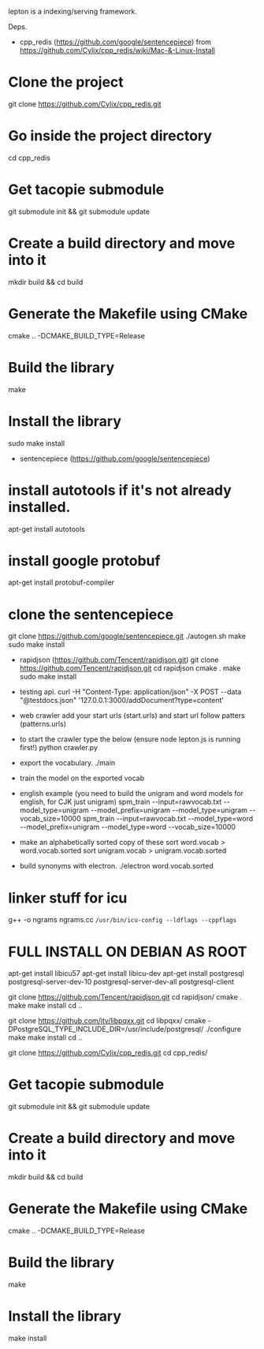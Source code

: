 lepton is a indexing/serving framework.

Deps.

 - cpp_redis (https://github.com/google/sentencepiece)
 from https://github.com/Cylix/cpp_redis/wiki/Mac-&-Linux-Install

 # Clone the project
 git clone https://github.com/Cylix/cpp_redis.git
 # Go inside the project directory
 cd cpp_redis
 # Get tacopie submodule
 git submodule init && git submodule update
 # Create a build directory and move into it
 mkdir build && cd build
 # Generate the Makefile using CMake
 cmake .. -DCMAKE_BUILD_TYPE=Release
 # Build the library
 make
 # Install the library
 sudo make install


 - sentencepiece (https://github.com/google/sentencepiece)
 # install autotools if it's not already installed.
 apt-get install autotools
 # install google protobuf
 apt-get install protobuf-compiler
 # clone the sentencepiece 
 git clone https://github.com/google/sentencepiece.git
 ./autogen.sh
 make
 sudo make install

 - rapidjson (https://github.com/Tencent/rapidjson.git)
 git clone https://github.com/Tencent/rapidjson.git
 cd rapidjson
 cmake .
 make
 sudo make install


 - testing api.
 curl -H "Content-Type: application/json" -X POST --data "@testdocs.json" '127.0.0.1:3000/addDocument?type=content'


 - web crawler
 add your start urls (start.urls) and start url follow patters (patterns.urls)
 - to start the crawler type the below (ensure node lepton.js is running first!)
 python crawler.py

 - export the vocabulary.
 ./main

 - train the model on the exported vocab
 - english example (you need to build the unigram and word models for english, for CJK just unigram)
 spm_train --input=rawvocab.txt --model_type=unigram --model_prefix=unigram --model_type=unigram --vocab_size=10000
 spm_train --input=rawvocab.txt --model_type=word --model_prefix=unigram --model_type=word --vocab_size=10000
 - make an alphabetically sorted copy of these
 sort word.vocab > word.vocab.sorted
 sort unigram.vocab > unigram.vocab.sorted

 - build synonyms with electron.
 ./electron word.vocab.sorted


# linker stuff for icu
  g++  -o ngrams ngrams.cc  `/usr/bin/icu-config --ldflags --cppflags`



# FULL INSTALL ON DEBIAN AS ROOT

apt-get install libicu57
apt-get install libicu-dev
apt-get install postgresql postgresql-server-dev-10 postgresql-server-dev-all postgresql-client

git clone https://github.com/Tencent/rapidjson.git
cd rapidjson/
cmake .
make
make install
cd ..

git clone https://github.com/jtv/libpqxx.git
cd libpqxx/
cmake -DPostgreSQL_TYPE_INCLUDE_DIR=/usr/include/postgresql/
./configure
make 
make install
cd ..

git clone https://github.com/Cylix/cpp_redis.git
cd cpp_redis/
# Get tacopie submodule
git submodule init && git submodule update
# Create a build directory and move into it
mkdir build && cd build
# Generate the Makefile using CMake
cmake .. -DCMAKE_BUILD_TYPE=Release
# Build the library
make
# Install the library
make install
